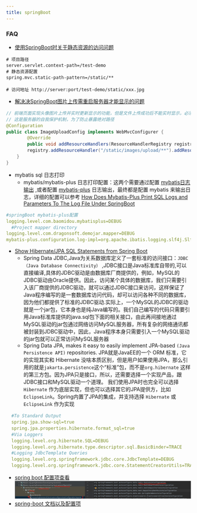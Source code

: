 ```yaml
---
title: springBoot
---
```


### FAQ

- [使用SpringBoot时关于静态资源的访问问题](https://www.jianshu.com/p/5f5b82e7ee23)

```shell
# 项目路径
server.servlet.context-path=/test-demo
# 静态资源配置
spring.mvc.static-path-pattern=/static/**

# 访问地址 http://server:port/test-demo/static/xxx.jpg
```

- [解决决SpringBoot图片上传需重启服务器才能显示的问题](https://blog.csdn.net/qq_49137582/article/details/123601007)

```java
// 前端页面实现头像图片上传并实时更新显示的功能，但是文件上传成功后不能实时显示，必须重启服务器后才能显示出来
// 这是服务器的自我保护机制，为了防止暴露绝对路径
@Configuration
public class ImageUploadConfig implements WebMvcConfigurer {
        @Override
        public void addResourceHandlers(ResourceHandlerRegistry registry) {
        registry.addResourceHandler("/static/images/upload/**").addResourceLocations("file:E:\\Allworkspaces\\idea-workspace\\SpringBoot\\store\\src\\main\\resources\\static\\images\\upload\\");
    }
}
```

- mybatis sql 日志打印
    - mybatis/mybatis-plus 日志打印配置：这两个需要通过配置 [mybatis日志输出](https://mybatis.org/mybatis-3/zh/logging.html)
      ,或者配置 [mybatis-plus](https://baomidou.com/pages/f84a74/#%E5%90%AF%E5%8A%A8-mybatis-%E6%9C%AC%E8%BA%AB%E7%9A%84-log-%E6%97%A5%E5%BF%97)
      日志输出，最终都是配置 mybatis
      来输出日志，详细的配置可以参考 [How Does Mybatis-Plus Print SQL Logs and Parameters To The Log File Under SpringBoot](https://medium.com/illumination/how-does-mybatis-plus-print-sql-logs-and-parameters-to-the-log-file-under-springboot-d9573c30f9e6)

```yaml
#springBoot mybatis-plus配置
logging.level.com.baomidou.mybatisplus=DEBUG
  #Project mapper directory
logging.level.com.dragonsoft.demojar.mapper=DEBUG
mybatis-plus.configuration.log-impl=org.apache.ibatis.logging.slf4j.Slf4jImpl
```

- [Show Hibernate/JPA SQL Statements from Spring Boot](https://www.baeldung.com/sql-logging-spring-boot)
    - Spring Data JDBC,Java为关系数据库定义了一套标准的访问接口：`JDBC（Java Database Connectivity）`
      ,JDBC接口是Java标准库自带的,可以直接编译,具体的JDBC驱动是由数据库厂商提供的，例如，MySQL的JDBC驱动由Oracle提供。因此，访问某个具体的数据库，我们只需要引入该厂商提供的JDBC驱动，就可以通过JDBC接口来访问，这样保证了Java程序编写的是一套数据库访问代码，却可以访问各种不同的数据库，因为他们都提供了标准的JDBC驱动.实际上，一个MySQL的JDBC的驱动就是一个jar包，它本身也是纯Java编写的。我们自己编写的代码只需要引用Java标准库提供的java.sql包下面的相关接口，由此再间接地通过MySQL驱动的jar包通过网络访问MySQL服务器，所有复杂的网络通讯都被封装到JDBC驱动中，因此，Java程序本身只需要引入一个MySQL驱动的jar包就可以正常访问MySQL服务器
    - Spring Data JPA, makes it easy to easily implement JPA-based `(Java Persistence API)` repositories. JPA就是JavaEE的一个
      ORM 标准，它的实现其实和 Hibernate 没啥本质区别，但是用户如果使用JPA，那么引用的就是`jakarta.persistence`这个“标准”包，而不是`org.hibernate`
      这样的第三方包。因为JPA只是接口，所以，还需要选择一个实现产品，跟JDBC接口和MySQL驱动一个道理。 我们使用JPA时也完全可以选择 `Hibernate`
      作为底层实现，但也可以选择其它的JPA提供方，比如 `EclipseLink`。Spring内置了JPA的集成，并支持选择 `Hibernate` 或 `EclipseLink` 作为实现

```yaml
  #To Standard Output
  spring.jpa.show-sql=true
  spring.jpa.properties.hibernate.format_sql=true
  #Via Loggers
  logging.level.org.hibernate.SQL=DEBUG
  logging.level.org.hibernate.type.descriptor.sql.BasicBinder=TRACE
  #Logging JdbcTemplate Queries
  logging.level.org.springframework.jdbc.core.JdbcTemplate=DEBUG
  logging.level.org.springframework.jdbc.core.StatementCreatorUtils=TRACE
```

- [spring boot 配置项查看](https://docs.spring.io/spring-boot/docs/current/reference/htmlsingle/#features.developing-auto-configuration.understanding-auto-configured-beans)
  ![spring boot auto configuration](../images/java/spring-boot-autoconfiguration.png)
- [spring-boot 文档以及配置项](https://docs.spring.io/spring-boot/docs/2.0.1.RELEASE/reference/htmlsingle/#common-application-properties)
